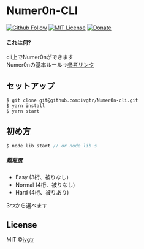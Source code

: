# Numer0n-CLI
[![Github Follow](https://img.shields.io/github/followers/ivgtr?style=social)](https://github.com/ivgtr) [![MIT License](http://img.shields.io/badge/license-MIT-blue.svg?style=flat)](LICENSE) [![Donate](https://img.shields.io/badge/%EF%BC%84-support-green.svg?style=flat-square)](https://www.buymeacoffee.com/ivgtr)

#### これは何?  
cli上でNumer0nができます  
Numer0nの基本ルール→[参考リンク](https://scrapbox.io/iVgtr/Numer0n)

## セットアップ  
```
$ git clone git@github.com:ivgtr/Numer0n-cli.git
$ yarn install
$ yarn start
```

## 初め方
``` javascript
$ node lib start // or node lib s
```

##### 難易度
- Easy   (3桁、被りなし)
- Normal (4桁、被りなし)
- Hard   (4桁、被りあり)

3つから選べます  

## License
MIT ©[ivgtr](https://github.com/ivgtr)
